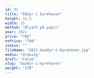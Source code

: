 ```yaml
---
id: 42
title: "Dådyr i Dyrehaven"
height: 31,5
width: 23
method: "Blyant på papir"
year: 2021
price: "700"
exPrice: "700"
status: ""
fileName: "2021-daadyr-i-dyrehaven.jpg"
medie: "drawing"
draft: "False"
slug: "daadyr-i-dyrehaven"
weight: "130"
---
```

